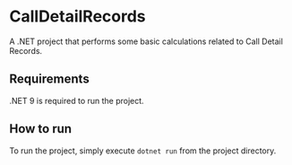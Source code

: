 # CallDetailRecords

A .NET project that performs some basic calculations related to Call Detail Records.

## Requirements

.NET 9 is required to run the project.

## How to run

To run the project, simply execute `dotnet run` from the project directory.